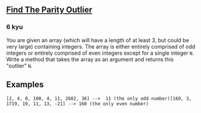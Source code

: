 <h2><a href=https://www.codewars.com/kata/5526fc09a1bbd946250002dc/train/csharp target="_blank">Find The Parity Outlier</a></h2><h3>6 kyu</h3><p>You are given an array (which will have a length of at least 3, but could be very large) containing integers. The array is either entirely comprised of odd integers or entirely comprised of even integers except for a single integer <code>N</code>. Write a method that takes the array as an argument and returns this "outlier" <code>N</code>.</p><h2 id="examples">Examples</h2><pre><code>[2, 4, 0, 100, 4, 11, 2602, 36] --&gt;  11 (the only odd number)[160, 3, 1719, 19, 11, 13, -21] --&gt; 160 (the only even number)</code></pre>